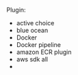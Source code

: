 Plugin:
- active choice
- blue ocean
- Docker
- Docker pipeline
- amazon ECR plugin
- aws sdk all
- 